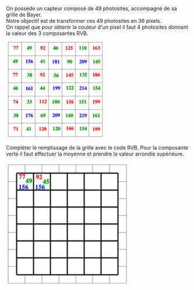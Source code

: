 
On possède un capteur composé de 49 photosites, accompagné de sa grille de Bayer.    
Notre objectif est de transformer ces 49 photosites en 36 pixels.   
On rappel que pour obtenir la couleur d'un pixel il faut 4 photosites donnant la valeur des 3 composantes RVB.  


![image obtenue après filtre de Bayer](img/image_apres_filtre_de_bayer.png)  


Compléter le remplissage de la grille avec le code RVB. Pour la composante verte il faut effectuer la moyenne et prendre la valeur arrondie supérieure.  

![exo à compléter](img/image_filtre_de_bayer_a_completer.png)  